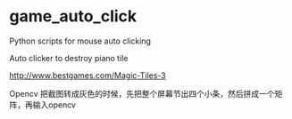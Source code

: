 # game_auto_click
Python scripts for mouse auto clicking


Auto clicker to destroy piano tile



http://www.bestgames.com/Magic-Tiles-3

Opencv 把截图转成灰色的时候，先把整个屏幕节出四个小条，然后拼成一个矩阵，再输入opencv
